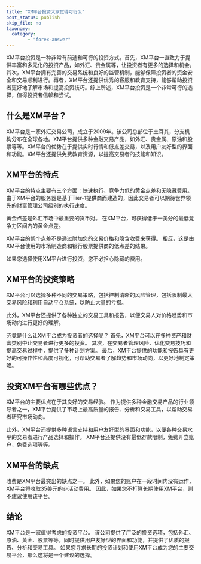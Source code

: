 ```yaml
---
title: "XM平台投资大家觉得可行么"
post_status: publish
skip_file: no
taxonomy:
  category:
        - "forex-answer"
---
```


XM平台投资是一种非常有前途和可行的投资方式。首先，XM平台一直致力于提供丰富和多元化的投资产品，如外汇、贵金属等，让投资者有更多的选择和机会。其次，XM平台拥有完善的交易系统和良好的监管机制，能够保障投资者的资金安全和交易顺利进行。再者，XM平台还提供优秀的客服和教育支持，能够帮助投资者更好地了解市场和提高投资技巧。综上所述，XM平台投资是一个非常可行的选择，值得投资者信赖和尝试。

## 什么是XM平台？

XM平台是一家外汇交易公司，成立于2009年。该公司总部位于土耳其，分支机构分布在全球各地。XM平台提供多种金融交易产品，如外汇、贵金属、原油和股票等等。XM平台的优势在于提供实时行情和低点差交易，以及用户友好型的界面和功能。XM平台还提供免费教育资源，以提高交易者的技能和知识。

## XM平台的特点

XM平台的特点主要有三个方面：快速执行、竞争力低的黄金点差和无隐藏费用。由于XM平台的服务器是基于Tier-1提供商而建造的，因此交易者可以期待世界领先的财富管理公司级别的执行速度。

黄金点差是外汇市场中最重要的货币对。 在XM平台，可获得低于一美分的最低竞争力区间内的黄金点差。

XM平台的低个点差不是通过附加您的交易价格和隐含收费来获得。 相反，这是由XM平台使用的市场制造商和银行股票提供商的低点差的结果。

如果您选择使用XM平台进行投资，您不必担心隐藏的费用。

## XM平台的投资策略

XM平台可以选择多种不同的交易策略，包括控制清晰的风险管理，包括限制最大交易风险和利用自动平仓系统，以防止大量的亏损。

此外，XM平台还提供了各种独立的交易工具和报告，以便交易人对价格趋势和市场动向进行更好的理解。

究竟是什么让XM平台成为投资者的选择呢？ 首先，XM平台可以在多种资产和财富类别中让交易者进行更多的投资。 其次，在交易者管理风险、优化交易技巧和提高交易过程中，提供了多种计划方案。 最后，XM平台提供的功能和报告具有更好的可操作性和高度可视化，可帮助交易者了解趋势和市场动向，以更好地制定策略。

## 投资XM平台有哪些优点？

XM平台的主要优点在于其良好的交易经验。 作为提供多种金融交易产品的行业领导者之一，XM平台提供了市场上最高质量的报告、分析和交易工具，以帮助交易者研究市场动向。

此外，XM平台还提供多种语言支持和用户友好型的界面和功能，以便各种交易水平的交易者进行产品选择和操作。 XM平台还提供没有最低存款限制，免费开立账户，免费选项等等。

## XM平台的缺点

收费是XM平台最突出的缺点之一。 此外，如果您的账户在一段时间内没有运作，XM平台将收取35美元的非活动费用。 因此，如果您不打算长期使用XM平台，则不建议使用该平台。

## 结论

XM平台是一家值得考虑的投资平台。 该公司提供了广泛的投资选项，包括外汇、原油、黄金、股票等等，同时提供用户友好型的界面和功能，并提供了优质的报告、分析和交易工具。 如果您寻求长期的投资计划和使用XM平台成为您的主要交易平台，那么这将是一个建议的选择。 
